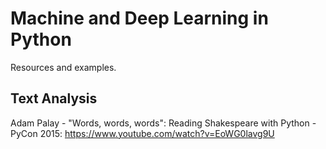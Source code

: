Machine and Deep Learning in Python
===================================

Resources and examples.

Text Analysis
-------------

Adam Palay - "Words, words, words": Reading Shakespeare with Python - PyCon 2015:
https://www.youtube.com/watch?v=EoWG0lavg9U
